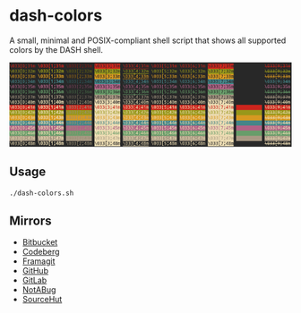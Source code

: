 # dash-colors
A small, minimal and POSIX-compliant shell script that shows all supported
colors by the DASH shell.

<p align=center><img src=dash-colors.png></p>

## Usage
```Shell
./dash-colors.sh
```

## Mirrors
* [Bitbucket](https://bitbucket.org/firasuke/dash-colors)
* [Codeberg](https://codeberg.org/firasuke/dash-colors)
* [Framagit](https://framagit.org/firasuke/dash-colors)
* [GitHub](https://github.com/firasuke/dash-colors)
* [GitLab](https://gitlab.com/firasuke/dash-colors)
* [NotABug](https://notabug.org/firasuke/dash-colors)
* [SourceHut](https://git.sr.ht/~firasuke/dash-colors)

